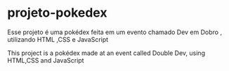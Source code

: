 # projeto-pokedex

Esse projeto é uma pokédex feita em um evento chamado Dev em Dobro , utilizando HTML ,CSS e JavaScript


This project is a pokédex made at an event called Double Dev, using HTML,CSS and JavaScript
